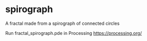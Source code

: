 # spirograph
A fractal made from a spirograph of connected circles

Run fractal_spirograph.pde in Processing
https://processing.org/
